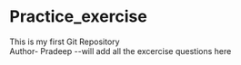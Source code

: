 # Practice_exercise
This is my first Git Repository
<br>Author- Pradeep
--will add all the excercise questions here
